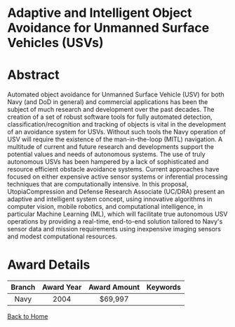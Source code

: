 
Adaptive and Intelligent Object Avoidance for Unmanned Surface Vehicles (USVs)
==============================================================================

# Abstract


Automated object avoidance for Unmanned Surface Vehicle (USV) for both Navy (and DoD in general) and commercial applications has been the subject of much research and development over the past decades. The creation of a set of robust software tools for fully automated detection, classification/recognition and tracking of objects is vital in the development of an avoidance system for USVs. Without such tools the Navy operation of USV will require the existence of the man-in-the-loop (MITL) navigation. A multitude of current and future research and developments support the potential values and needs of autonomous systems.    The use of truly autonomous USVs has been hampered by a lack of sophisticated and resource efficient obstacle avoidance systems.  Current approaches have focused on either expensive active sensor systems or inferential processing techniques that are computationally intensive.  In this proposal, UtopiaCompression and Defense Research Associate (UC/DRA) present an adaptive and intelligent system concept, using innovative algorithms in computer vision, mobile robotics, and computational intelligence, in particular Machine Learning (ML), which will facilitate true autonomous USV operations by providing a real-time, end-to-end solution tailored to Navy's sensor data and mission requirements using inexpensive imaging sensors and modest computational resources.  

# Award Details

|Branch|Award Year|Award Amount|Keywords|
| :---: | :---: | :---: | :---: |
|Navy|2004|$69,997||
  
  


[Back to Home](https://github.com/chrischow/dod_sbir_awards/Reports/DJ/#1860)